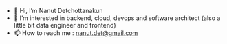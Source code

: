 - 👋 Hi, I’m Nanut Detchottanakun
- 👀 I’m interested in backend, cloud, devops and software architect (also a little bit data engineer and frontend)
- 📫 How to reach me : nanut.det@gmail.com

<!---
jaodokmai/jaodokmai is a ✨ special ✨ repository because its `README.md` (this file) appears on your GitHub profile.
You can click the Preview link to take a look at your changes.
--->
